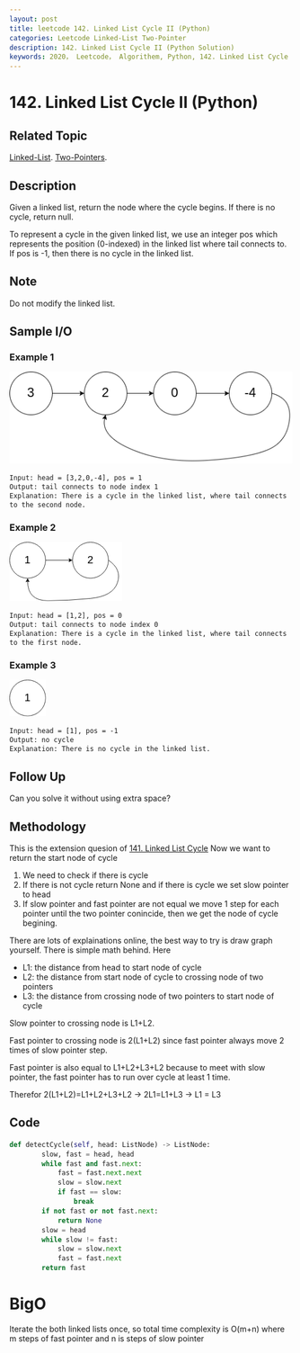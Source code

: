 ```yaml
---
layout: post
title: leetcode 142. Linked List Cycle II (Python)
categories: Leetcode Linked-List Two-Pointer
description: 142. Linked List Cycle II (Python Solution)
keywords: 2020， Leetcode， Algorithem, Python, 142. Linked List Cycle II, zhenyu, Linked List, Two Pointer
---
```


# 142. Linked List Cycle II (Python)

## Related Topic
<a href="/categories/#Linked-List" target="_blank"> Linked-List</a>.
<a href="/categories/#Two-Pointers" target="_blank"> Two-Pointers</a>.

## Description
Given a linked list, return the node where the cycle begins. If there is no cycle, return null.

To represent a cycle in the given linked list, we use an integer pos which represents the position (0-indexed) in the linked list where tail connects to. If pos is -1, then there is no cycle in the linked list.

## Note
Do not modify the linked list.

## Sample I/O

### Example 1
![example1](/images/blog/circularlinkedlist.png)
```
Input: head = [3,2,0,-4], pos = 1
Output: tail connects to node index 1
Explanation: There is a cycle in the linked list, where tail connects to the second node.
```

### Example 2
![example1](/images/blog/circularlinkedlist_test2.png)
```
Input: head = [1,2], pos = 0
Output: tail connects to node index 0
Explanation: There is a cycle in the linked list, where tail connects to the first node.
```

### Example 3
![example1](/images/blog/circularlinkedlist_test3.png)
```
Input: head = [1], pos = -1
Output: no cycle
Explanation: There is no cycle in the linked list.
```

## Follow Up
Can you solve it without using extra space?

## Methodology
This is the extension quesion of <a href="https://hishamelamir.github.io/2020/06/07/lc141/" target="_blank">141. Linked List Cycle</a> Now we want to return the start node of cycle

1. We need to check if there is cycle
2. If there is not cycle return None and if there is cycle we set slow pointer to head
3. If slow pointer and fast pointer are not equal we move 1 step for each pointer until the two pointer conincide, then we get the node of cycle begining.

There are lots of explainations online, the best way to try is draw graph yourself.
There is simple math behind. Here

* L1: the distance from head to start node of cycle
* L2: the distance from start node of cycle to crossing node of two pointers
* L3: the distance from crossing node of two pointers to start node of cycle

Slow pointer to crossing node is L1+L2.

Fast pointer to crossing node is 2(L1+L2) since fast pointer always move 2 times of slow pointer step.

Fast pointer is also equal to L1+L2+L3+L2 because to meet with slow pointer, the fast pointer has to run over cycle at least 1 time.

Therefor 2(L1+L2)=L1+L2+L3+L2 -> 2L1=L1+L3 -> L1 = L3

## Code
```python
def detectCycle(self, head: ListNode) -> ListNode:
        slow, fast = head, head
        while fast and fast.next:
            fast = fast.next.next
            slow = slow.next
            if fast == slow:
                break
        if not fast or not fast.next:
            return None
        slow = head
        while slow != fast:
            slow = slow.next
            fast = fast.next
        return fast
```
# BigO
Iterate the both linked lists once, so total time complexity is O(m+n) where m steps of fast pointer and n is steps of slow pointer


